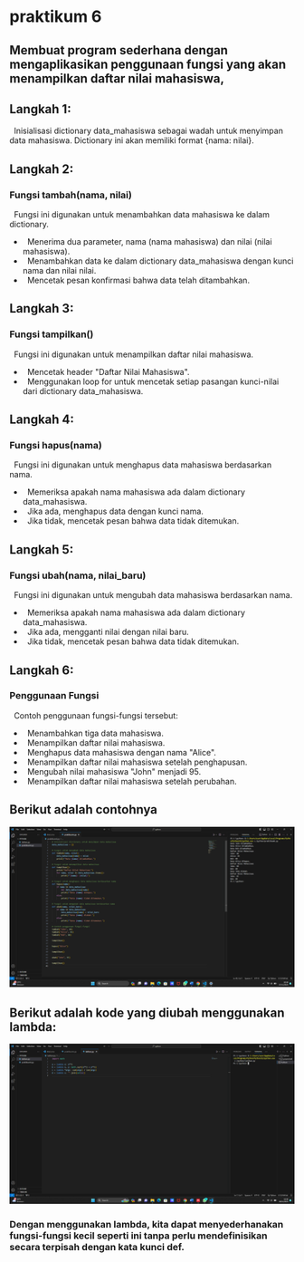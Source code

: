<h1> praktikum 6 </h1>
<h2> Membuat program sederhana dengan mengaplikasikan penggunaan fungsi
yang akan menampilkan daftar nilai mahasiswa, </h2>

<h2> Langkah 1: </h2>

 &nbsp; Inisialisasi dictionary data_mahasiswa sebagai wadah untuk menyimpan data mahasiswa. Dictionary ini akan memiliki format {nama: nilai}.

<h2> Langkah 2: </h2>
<h3> Fungsi tambah(nama, nilai) </h3>
 &nbsp; Fungsi ini digunakan untuk menambahkan data mahasiswa ke dalam dictionary.
 
- &nbsp; Menerima dua parameter, nama (nama mahasiswa) dan nilai (nilai mahasiswa).
- &nbsp; Menambahkan data ke dalam dictionary data_mahasiswa dengan kunci nama dan nilai nilai.
- &nbsp; Mencetak pesan konfirmasi bahwa data telah ditambahkan.

<h2> Langkah 3: </h2>
<h3> Fungsi tampilkan() </h3>
 &nbsp; Fungsi ini digunakan untuk menampilkan daftar nilai mahasiswa.
 
- &nbsp; Mencetak header "Daftar Nilai Mahasiswa".
- &nbsp; Menggunakan loop for untuk mencetak setiap pasangan kunci-nilai dari dictionary data_mahasiswa.

<h2> Langkah 4: </h2>
<h3> Fungsi hapus(nama) </h3>
 &nbsp; Fungsi ini digunakan untuk menghapus data mahasiswa berdasarkan nama.
 
- &nbsp; Memeriksa apakah nama mahasiswa ada dalam dictionary data_mahasiswa.
- &nbsp; Jika ada, menghapus data dengan kunci nama.
- &nbsp; Jika tidak, mencetak pesan bahwa data tidak ditemukan.

<h2> Langkah 5: </h2>
<h3> Fungsi ubah(nama, nilai_baru) </h3>
 &nbsp; Fungsi ini digunakan untuk mengubah data mahasiswa berdasarkan nama.
 
- &nbsp; Memeriksa apakah nama mahasiswa ada dalam dictionary data_mahasiswa.
- &nbsp; Jika ada, mengganti nilai dengan nilai baru.
- &nbsp; Jika tidak, mencetak pesan bahwa data tidak ditemukan.

<h2> Langkah 6: </h2>
<h3> Penggunaan Fungsi </h3>
 &nbsp; Contoh penggunaan fungsi-fungsi tersebut:
 
- &nbsp; Menambahkan tiga data mahasiswa.
- &nbsp; Menampilkan daftar nilai mahasiswa.
- &nbsp; Menghapus data mahasiswa dengan nama "Alice".
- &nbsp; Menampilkan daftar nilai mahasiswa setelah penghapusan.
- &nbsp; Mengubah nilai mahasiswa "John" menjadi 95.
- &nbsp; Menampilkan daftar nilai mahasiswa setelah perubahan.

<h2> Berikut adalah contohnya </h2>

![gambar](praktikkum6.png)

<h2> Berikut adalah kode yang diubah menggunakan lambda: </h2>

![gambar](Latihan1.png)
<h3> Dengan menggunakan lambda, kita dapat menyederhanakan fungsi-fungsi kecil seperti ini tanpa perlu mendefinisikan secara terpisah dengan kata kunci def. </h3>
